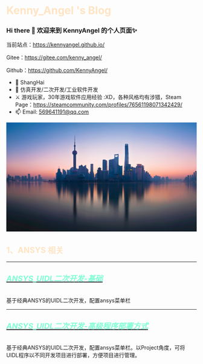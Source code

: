 <h1 style="color:Bisque ">Kenny_Angel 's Blog</h1>

### Hi there 👋 欢迎来到 KennyAngel 的个人页面✨

当前站点：https://kennyangel.github.io/

Gitee：https://gitee.com/kenny_angel/

Github：https://github.com/KennyAngel/

- 🔭 ShangHai
- 🌱 仿真开发/二次开发/工业软件开发
- ⚔ 游戏玩家，30年游戏软件应用经验 :XD，各种风格均有涉猎，Steam Page：https://steamcommunity.com/profiles/76561198071342429/
- 📫 Email: 569641191@qq.com

![](resource\img\sh.jpg)

<h2 style="color:Bisque ">1、ANSYS 相关</h2>

----

<a href="ANSYS/ANSYS_UIDL二次开发-基础.html">

  <h5 style="color:Aquamarine; font-size:20px">ANSYS_UIDL二次开发-基础</h5>

</a>

<p>基于经典ANSYS的UIDL二次开发，配置ansys菜单栏</p>

---

<a href="ANSYS/ANSYS_UIDL二次开发-高级程序部署方式.html">

  <h5 style="color:Aquamarine; font-size:20px">ANSYS_UIDL二次开发-高级程序部署方式</h5>

</a>

<p>基于经典ANSYS的UIDL二次开发，配置ansys菜单栏。以Project角度，可将UIDL程序以不同开发项目进行部署，方便项目进行管理。</p>

